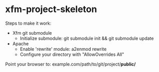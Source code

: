 xfm-project-skeleton
====================

Steps to make it work:
* Xfm git submodule
  * Initialize submodule: git submodule init && git submodule update
* Apache
  * Enable 'rewrite' module: a2enmod rewrite
  * Configure your directory with "AllowOverrides All"


Point your browser to: example.com/path/to/git/project/**public/**